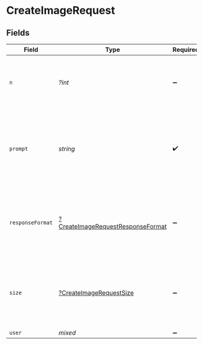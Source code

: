 # CreateImageRequest


## Fields

| Field                                                                                        | Type                                                                                         | Required                                                                                     | Description                                                                                  | Example                                                                                      |
| -------------------------------------------------------------------------------------------- | -------------------------------------------------------------------------------------------- | -------------------------------------------------------------------------------------------- | -------------------------------------------------------------------------------------------- | -------------------------------------------------------------------------------------------- |
| `n`                                                                                          | *?int*                                                                                       | :heavy_minus_sign:                                                                           | The number of images to generate. Must be between 1 and 10.                                  | 1                                                                                            |
| `prompt`                                                                                     | *string*                                                                                     | :heavy_check_mark:                                                                           | A text description of the desired image(s). The maximum length is 1000 characters.           | A cute baby sea otter                                                                        |
| `responseFormat`                                                                             | [?CreateImageRequestResponseFormat](../../models/shared/CreateImageRequestResponseFormat.md) | :heavy_minus_sign:                                                                           | The format in which the generated images are returned. Must be one of `url` or `b64_json`.   | url                                                                                          |
| `size`                                                                                       | [?CreateImageRequestSize](../../models/shared/CreateImageRequestSize.md)                     | :heavy_minus_sign:                                                                           | The size of the generated images. Must be one of `256x256`, `512x512`, or `1024x1024`.       | 1024x1024                                                                                    |
| `user`                                                                                       | *mixed*                                                                                      | :heavy_minus_sign:                                                                           | N/A                                                                                          |                                                                                              |